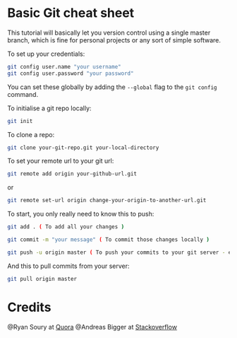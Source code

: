# Basic Git cheat sheet

This tutorial will basically let you version control using a single master branch, which is fine for personal projects or any sort of simple software.


To set up your credentials:
```bash
git config user.name "your username"
git config user.password "your password"
```
You can set these globally by adding the ```--global``` flag to the ```git config``` command.

To initialise a git repo locally:
```bash
git init
```

To clone a repo:
```bash
git clone your-git-repo.git your-local-directory
```

To set your remote url to your git url:
```bash
git remote add origin your-github-url.git 
```
or
```bash
git remote set-url origin change-your-origin-to-another-url.git
```

To start, you only really need to know this to push:
```bash
git add . ( To add all your changes )

git commit -m "your message" ( To commit those changes locally )

git push -u origin master ( To push your commits to your git server - eg. Github )
```

And this to pull commits from your server:
```bash
git pull origin master
```

# Credits
@Ryan Soury at [Quora](https://www.quora.com/As-a-Git-beginner-should-I-use-command-line-or-a-GUI-based-client)
@Andreas Bigger at [Stackoverflow](https://stackoverflow.com/questions/35942754/how-to-save-username-and-password-in-git)
